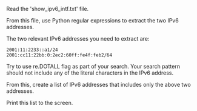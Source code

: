 Read the 'show_ipv6_intf.txt' file.

From this file, use Python regular expressions to extract the two IPv6 addresses.

The two relevant IPv6 addresses you need to extract are:

    2001:11:2233::a1/24
    2001:cc11:22bb:0:2ec2:60ff:fe4f:feb2/64

Try to use re.DOTALL flag as part of your search. Your search pattern should not include any of the literal characters in the IPv6 address.

From this, create a list of IPv6 addresses that includes only the above two addresses.

Print this list to the screen.